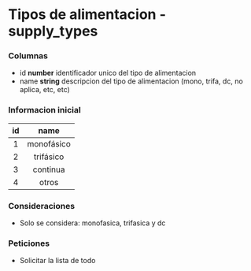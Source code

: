 # Tipos de alimentacion - supply_types
### Columnas
- id **number** identificador unico del tipo de alimentacion
- name **string** descripcion del tipo de alimentacion (mono, trifa, dc, no aplica, etc, etc)

### Informacion inicial
| id  | name  |
|:-:  |:-:    |
|1    |monofásico|
|2    |trifásico|
|3    |continua|
|4    |otros|


### Consideraciones
- Solo se considera: monofasica, trifasica y dc


### Peticiones
- Solicitar la lista de todo